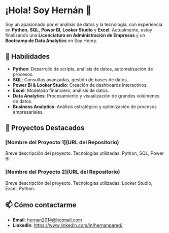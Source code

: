 # ¡Hola! Soy Hernán 👋

Soy un apasionado por el análisis de datos y la tecnología, con experiencia en **Python**, **SQL**, **Power BI**, **Looker Studio** y **Excel**. Actualmente, estoy finalizando una **Licenciatura en Administración de Empresas** y un **Bootcamp de Data Analytics** en Soy Henry.

## 🚀 Habilidades
- **Python**: Desarrollo de scripts, análisis de datos, automatización de procesos.
- **SQL**: Consultas avanzadas, gestión de bases de datos.
- **Power BI & Looker Studio**: Creación de dashboards interactivos.
- **Excel**: Modelado financiero, análisis de datos.
- **Data Analytics**: Procesamiento y visualización de grandes volúmenes de datos.
- **Business Analytics**: Análisis estratégico y optimización de procesos empresariales.

## 🔧 Proyectos Destacados
### [Nombre del Proyecto 1](URL del Repositorio)
Breve descripción del proyecto. Tecnologías utilizadas: Python, SQL, Power BI.

### [Nombre del Proyecto 2](URL del Repositorio)
Breve descripción del proyecto. Tecnologías utilizadas: Looker Studio, Excel, Python.

## 📫 Cómo contactarme
- **Email**: hernan2014@hotmail.com
- **LinkedIn**: https://www.linkedin.com/in/hernanpared/ 
